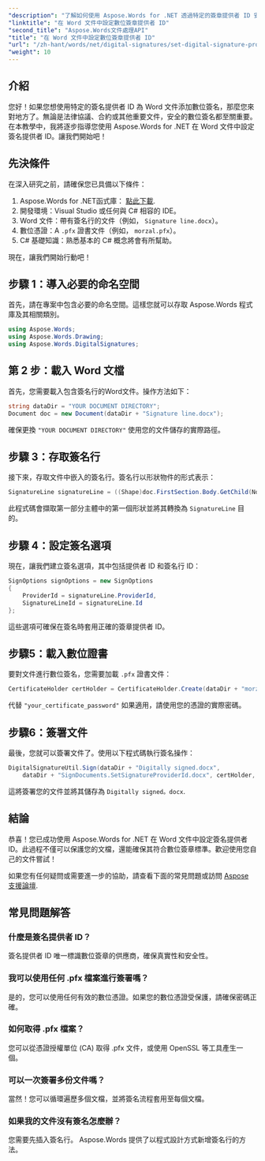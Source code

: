 ```yaml
---
"description": "了解如何使用 Aspose.Words for .NET 透過特定的簽章提供者 ID 安全地將數位簽章新增至您的 Word 文件。"
"linktitle": "在 Word 文件中設定數位簽章提供者 ID"
"second_title": "Aspose.Words文件處理API"
"title": "在 Word 文件中設定數位簽章提供者 ID"
"url": "/zh-hant/words/net/digital-signatures/set-digital-signature-provider-id/"
"weight": 10
---
```


## 介紹

您好！如果您想使用特定的簽名提供者 ID 為 Word 文件添加數位簽名，那麼您來對地方了。無論是法律協議、合約或其他重要文件，安全的數位簽名都至關重要。在本教學中，我將逐步指導您使用 Aspose.Words for .NET 在 Word 文件中設定簽名提供者 ID。讓我們開始吧！

## 先決條件

在深入研究之前，請確保您已具備以下條件：

1. Aspose.Words for .NET函式庫： [點此下載](https://releases。aspose.com/words/net/).
2. 開發環境：Visual Studio 或任何與 C# 相容的 IDE。
3. Word 文件：帶有簽名行的文件（例如， `Signature line.docx`）。
4. 數位憑證：A `.pfx` 證書文件（例如， `morzal.pfx`）。
5. C# 基礎知識：熟悉基本的 C# 概念將會有所幫助。

現在，讓我們開始行動吧！

## 步驟 1：導入必要的命名空間

首先，請在專案中包含必要的命名空間。這樣您就可以存取 Aspose.Words 程式庫及其相關類別。

```csharp
using Aspose.Words;
using Aspose.Words.Drawing;
using Aspose.Words.DigitalSignatures;
```

## 第 2 步：載入 Word 文檔

首先，您需要載入包含簽名行的Word文件。操作方法如下：

```csharp
string dataDir = "YOUR DOCUMENT DIRECTORY";
Document doc = new Document(dataDir + "Signature line.docx");
```

確保更換 `"YOUR DOCUMENT DIRECTORY"` 使用您的文件儲存的實際路徑。

## 步驟 3：存取簽名行

接下來，存取文件中嵌入的簽名行。簽名行以形狀物件的形式表示：

```csharp
SignatureLine signatureLine = ((Shape)doc.FirstSection.Body.GetChild(NodeType.Shape, 0, true)).SignatureLine;
```

此程式碼會擷取第一部分主體中的第一個形狀並將其轉換為 `SignatureLine` 目的。

## 步驟 4：設定簽名選項

現在，讓我們建立簽名選項，其中包括提供者 ID 和簽名行 ID：

```csharp
SignOptions signOptions = new SignOptions
{
    ProviderId = signatureLine.ProviderId,
    SignatureLineId = signatureLine.Id
};
```

這些選項可確保在簽名時套用正確的簽章提供者 ID。

## 步驟5：載入數位證書

要對文件進行數位簽名，您需要加載 `.pfx` 證書文件：

```csharp
CertificateHolder certHolder = CertificateHolder.Create(dataDir + "morzal.pfx", "your_certificate_password");
```

代替 `"your_certificate_password"` 如果適用，請使用您的憑證的實際密碼。

## 步驟6：簽署文件

最後，您就可以簽署文件了。使用以下程式碼執行簽名操作：

```csharp
DigitalSignatureUtil.Sign(dataDir + "Digitally signed.docx",
    dataDir + "SignDocuments.SetSignatureProviderId.docx", certHolder, signOptions);
```

這將簽署您的文件並將其儲存為 `Digitally signed。docx`.

## 結論

恭喜！您已成功使用 Aspose.Words for .NET 在 Word 文件中設定簽名提供者 ID。此過程不僅可以保護您的文檔，還能確保其符合數位簽章標準。歡迎使用您自己的文件嘗試！

如果您有任何疑問或需要進一步的協助，請查看下面的常見問題或訪問 [Aspose 支援論壇](https://forum。aspose.com/c/words/8).

## 常見問題解答

### 什麼是簽名提供者 ID？

簽名提供者 ID 唯一標識數位簽章的供應商，確保真實性和安全性。

### 我可以使用任何 .pfx 檔案進行簽署嗎？

是的，您可以使用任何有效的數位憑證。如果您的數位憑證受保護，請確保密碼正確。

### 如何取得 .pfx 檔案？

您可以從憑證授權單位 (CA) 取得 .pfx 文件，或使用 OpenSSL 等工具產生一個。

### 可以一次簽署多份文件嗎？

當然！您可以循環遍歷多個文檔，並將簽名流程套用至每個文檔。

### 如果我的文件沒有簽名怎麼辦？

您需要先插入簽名行。 Aspose.Words 提供了以程式設計方式新增簽名行的方法。